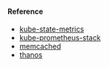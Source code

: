 #### Reference
- [kube-state-metrics](https://prometheus-community.github.io/helm-charts)
- [kube-prometheus-stack](https://prometheus-community.github.io/helm-charts)
- [memcached](https://artifacthub.io/packages/helm/bitnami/memcached)
- [thanos](https://artifacthub.io/packages/helm/bitnami/thanos)